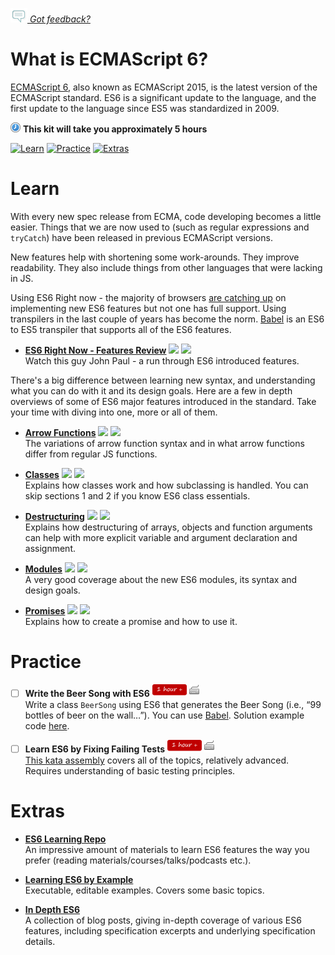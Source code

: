 *[![Feedback](/assets/feedback.gif) Got feedback?](https://docs.google.com/a/wix.com/forms/d/1aJHLJJsRKY_5TgHgsqh1Yrkt_EYaDkm-t8wCKNqGLMo/viewform?usp=send_form)*

# What is ECMAScript 6?

[ECMAScript 6](http://www.ecma-international.org/ecma-262/6.0/#sec-ecmascript-overview), also known as ECMAScript 2015, is the latest version of the ECMAScript standard. ES6 is a significant update to the language, and the first update to the language since ES5 was standardized in 2009.

![](/assets/clock-16.png) **This kit will take you approximately 5 hours**

<a href="#learn"><img src="https://github.com/wix/ng-training-kit/blob/master/assets/btn-learn.png" alt="Learn" height="48" width="140"></img></a>
<a href="#practice"><img src="https://github.com/wix/server-training-kit/blob/master/assets/btn-practice.png" alt="Practice" height="48" width="140"></img></a>
<a href="#extras"><img src="https://github.com/wix/server-training-kit/blob/master/assets/btn-extras.png" alt="Extras" height="48" width="140"></img></a>


# Learn

  With every new spec release from ECMA, code developing becomes a little easier. 
  Things that we are now used to (such as regular expressions and `tryCatch`) have been released in previous ECMAScript versions. 
  
  New features help with shortening some work-arounds. They improve readability. They also include things from other languages that were lacking in JS. 
  
Using ES6 Right now - the majority of browsers [are catching up](https://kangax.github.io/compat-table/es6/) on implementing new ES6 features but not one has full support. Using transpilers in the last couple of years has become the norm. [Babel](https://babeljs.io/) is an ES6 to ES5 transpiler that supports all of the ES6 features.

  
- **[ES6 Right Now - Features Review](https://www.youtube.com/watch?v=rwm5JLqCpdk#t=6m33s)** <a href="#"><img src="https://github.com/wix/ng-training-kit/blob/master/assets/time-30m.png"></img></a> <a href="#"><img src="https://github.com/wix/ng-training-kit/blob/master/assets/tag-video.png"></img></a>   
  Watch this guy John Paul - a run through ES6 introduced features.
  
  
There's a big difference between learning new syntax, and understanding what you can do with it and its design goals. Here are a few in depth overviews of some of ES6 major features introduced in the standard. 
Take your time with diving into one, more or all of them.


- **[Arrow Functions](http://www.nczonline.net/blog/2013/09/10/understanding-ecmascript-6-arrow-functions/)** <a href="#"><img src="https://github.com/wix/ng-training-kit/blob/master/assets/time-30m.png"></img></a> <a href="#"><img src="https://github.com/wix/ng-training-kit/blob/master/assets/tag-read.png"></img></a>   
  The variations of arrow function syntax and in what arrow functions differ from regular JS functions.
  
- **[Classes](http://www.2ality.com/2015/02/es6-classes-final.html)** <a href="#"><img src="https://github.com/wix/ng-training-kit/blob/master/assets/time-1h.png"></img></a> <a href="#"><img src="https://github.com/wix/ng-training-kit/blob/master/assets/tag-read.png"></img></a>   
  Explains how classes work and how subclassing is handled. You can skip sections 1 and 2 if you know ES6 class essentials. 

- **[Destructuring](https://strongloop.com/strongblog/getting-started-with-javascript-es6-destructuring/)** <a href="#"><img src="https://github.com/wix/ng-training-kit/blob/master/assets/time-30m.png"></img></a> <a href="#"><img src="https://github.com/wix/ng-training-kit/blob/master/assets/tag-read.png"></img></a>   
  Explains how destructuring of arrays, objects and function arguments can help with more explicit variable and argument declaration and assignment. 
  
- **[Modules](http://www.2ality.com/2014/09/es6-modules-final.html)** <a href="#"><img src="https://github.com/wix/ng-training-kit/blob/master/assets/time-1h.png"></img></a> <a href="#"><img src="https://github.com/wix/ng-training-kit/blob/master/assets/tag-read.png"></img></a>   
  A very good coverage about the new ES6 modules, its syntax and design goals.

- **[Promises](http://www.datchley.name/es6-promises/)** <a href="#"><img src="https://github.com/wix/ng-training-kit/blob/master/assets/time-1h.png"></img></a> <a href="#"><img src="https://github.com/wix/ng-training-kit/blob/master/assets/tag-read.png"></img></a>   
  Explains how to create a promise and how to use it.
  

# Practice

- [ ] **Write the Beer Song with ES6** <a href="#"><img src="/assets/time-1h.png"></img></a> <a href="#"><img src="/assets/tag-handson.png"></img></a>     
  Write a class `BeerSong` using ES6 that generates the Beer Song (i.e., “99 bottles of beer on the wall…”). You can use [Babel](https://babeljs.io/). Solution example code [here](http://gwmccull.github.io/2015/06/05/exercism-beer-song-es6/).
  

- [ ] **Learn ES6 by Fixing Failing Tests** <a href="#"><img src="/assets/time-1h.png"></img></a> <a href="#"><img src="/assets/tag-handson.png"></img></a>     
  [This kata assembly](http://es6katas.org/) covers all of the topics, relatively advanced. Requires understanding of basic testing principles.
  

# Extras

- **[ES6 Learning Repo](https://github.com/ericdouglas/ES6-Learning)**    
  An impressive amount of materials to learn ES6 features the way you prefer (reading materials/courses/talks/podcasts etc.).

- **[Learning ES6 by Example](http://learnharmony.org/#)**    
  Executable, editable examples. Covers some basic topics. 

- **[In Depth ES6](http://www.2ality.com/search/label/esnext)**    
  A collection of blog posts, giving in-depth coverage of various ES6 features, including specification excerpts and underlying specification details.
